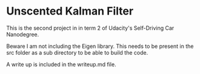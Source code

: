 # Unscented Kalman Filter


This is the second project in in term 2 of Udacity's Self-Driving Car Nanodegree.

Beware I am not including the Eigen library. This needs to be present in the src folder as a sub directory to be able to build the code.

A write up is included in the writeup.md file.
